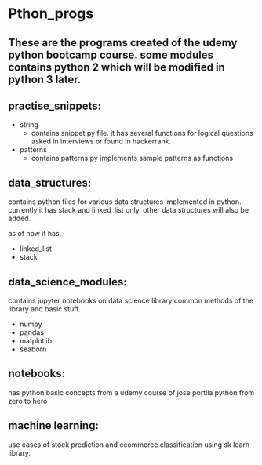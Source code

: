 # Pthon_progs
These are the programs created of the udemy python bootcamp course.
some modules contains python 2 which will be modified in python 3 later.
-------------------------------------------------------------------------
## practise_snippets:
* string
    - contains snippet.py file. it has several functions for logical questions asked in interviews or found in hackerrank.
* patterns
    - contains patterns.py implements sample patterns as functions

## data_structures:
contains python files for various data structures implemented in python. currently it has stack and linked_list only. other data structures will also be added.

as of now it has.
* linked_list
* stack

## data_science_modules:
contains jupyter notebooks on data science library common methods of the library and basic stuff.
* numpy
* pandas
* matplotlib
* seaborn

## notebooks:
has python basic concepts from a udemy course of jose portila python from zero to hero

## machine learning:
use cases of stock prediction and ecommerce classification using sk learn library. 
